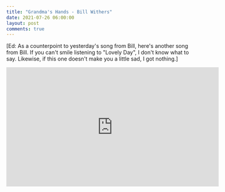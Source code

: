```yaml
---
title: "Grandma's Hands - Bill Withers"
date: 2021-07-26 06:00:00
layout: post
comments: true
---
```


[Ed: As a counterpoint to yesterday's song from Bill, here's another song from Bill. If you can't smile listening to "Lovely Day", I don't know what to say. Likewise, if this one doesn't make you a little sad, I got nothing.]

<iframe width="560" height="315" src="https://www.youtube.com/embed/TdrChyGb574" title="YouTube video player" frameborder="0" allow="accelerometer; autoplay; clipboard-write; encrypted-media; gyroscope; picture-in-picture" allowfullscreen></iframe>